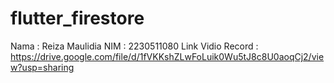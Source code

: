 # flutter_firestore
Nama : Reiza Maulidia
NIM : 2230511080
Link Vidio Record : https://drive.google.com/file/d/1fVKKshZLwFoLuik0Wu5tJ8c8U0aoqCj2/view?usp=sharing
